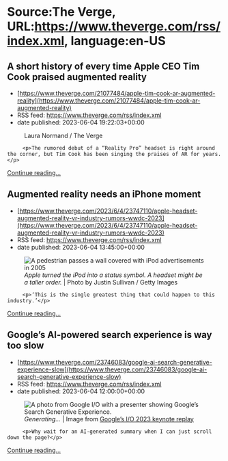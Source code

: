 # Source:The Verge, URL:https://www.theverge.com/rss/index.xml, language:en-US

## A short history of every time Apple CEO Tim Cook praised augmented reality
 - [https://www.theverge.com/21077484/apple-tim-cook-ar-augmented-reality](https://www.theverge.com/21077484/apple-tim-cook-ar-augmented-reality)
 - RSS feed: https://www.theverge.com/rss/index.xml
 - date published: 2023-06-04 19:22:03+00:00

<figure>
      <img alt="" src="https://cdn.vox-cdn.com/thumbor/4xUKwdtT5pZobqfPSlkJpsYiIcU=/0x0:2040x1360/1310x873/cdn.vox-cdn.com/uploads/chorus_image/image/69848232/VRG_Illo_STK170_L_Normand_TimCook_Neutral.6.jpg" />
        <figcaption>Laura Normand / The Verge</figcaption>
    </figure>


  		 <p>The rumored debut of a “Reality Pro” headset is right around the corner, but Tim Cook has been singing the praises of AR for years.</p>
  <p>
    <a href="https://www.theverge.com/21077484/apple-tim-cook-ar-augmented-reality">Continue reading&hellip;</a>
  </p>

## Augmented reality needs an iPhone moment
 - [https://www.theverge.com/2023/6/4/23747110/apple-headset-augmented-reality-vr-industry-rumors-wwdc-2023](https://www.theverge.com/2023/6/4/23747110/apple-headset-augmented-reality-vr-industry-rumors-wwdc-2023)
 - RSS feed: https://www.theverge.com/rss/index.xml
 - date published: 2023-06-04 13:45:00+00:00

<figure>
      <img alt="A pedestrian passes a wall covered with iPod advertisements in 2005" src="https://cdn.vox-cdn.com/thumbor/fcfaPXJgfNnw9yrPCv30eGwQU44=/0x83:3000x2083/1310x873/cdn.vox-cdn.com/uploads/chorus_image/image/72339847/53238080.0.jpg" />
        <figcaption><em>Apple turned the iPod into a status symbol. A headset might be a taller order.</em> | Photo by Justin Sullivan / Getty Images</figcaption>
    </figure>


  		 <p>‘This is the single greatest thing that could happen to this industry.’</p>
  <p>
    <a href="https://www.theverge.com/2023/6/4/23747110/apple-headset-augmented-reality-vr-industry-rumors-wwdc-2023">Continue reading&hellip;</a>
  </p>

## Google’s AI-powered search experience is way too slow
 - [https://www.theverge.com/23746083/google-ai-search-generative-experience-slow](https://www.theverge.com/23746083/google-ai-search-generative-experience-slow)
 - RSS feed: https://www.theverge.com/rss/index.xml
 - date published: 2023-06-04 12:00:00+00:00

<figure>
      <img alt="A photo from Google I/O with a presenter showing Google’s Search Generative Experience." src="https://cdn.vox-cdn.com/thumbor/njHOi_PfAx7kz-I1-D_3v1Fm7X8=/150x0:1770x1080/1310x873/cdn.vox-cdn.com/uploads/chorus_image/image/72339663/Google_Keynote__Google_I_O__23______Google_Keynote__Google_I_O__23__2023_6_1_145211.249_1080p_streamshot.0.png" />
        <figcaption><em>Generating...</em> | Image from <a class="ql-link" href="https://www.youtube.com/live/cNfINi5CNbY?feature=share" target="_blank">Google’s I/O 2023 keynote replay</a></figcaption>
    </figure>


  		 <p>Why wait for an AI-generated summary when I can just scroll down the page?</p>
  <p>
    <a href="https://www.theverge.com/23746083/google-ai-search-generative-experience-slow">Continue reading&hellip;</a>
  </p>

